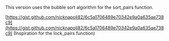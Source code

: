 This version uses the bubble sort algorithm for the sort_pairs function.

[https://gist.github.com/nicknapoli82/6c5a1706489e70342e9a0a635ae738c9](https://gist.github.com/nicknapoli82/6c5a1706489e70342e9a0a635ae738c9)  (Inspiration for the lock_pairs function)